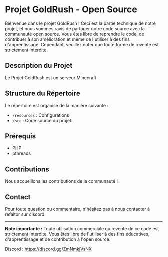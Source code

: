 # Projet GoldRush - Open Source

Bienvenue dans le projet GoldRush ! Ceci est la partie technique de notre projet, et nous sommes ravis de partager notre code source avec la communauté open source. Vous êtes libre de reprendre le code, de contribuer à son amélioration et même de l'utiliser à des fins d'apprentissage. Cependant, veuillez noter que toute forme de revente est strictement interdite.

## Description du Projet

Le Projet GoldRush est un serveur Minecraft

## Structure du Répertoire

Le répertoire est organisé de la manière suivante :

- `/resources` : Configurations
- `/src` : Code source du projet.

## Prérequis

- PHP
- pthreads


## Contributions

Nous accueillons les contributions de la communauté !


## Contact

Pour toute question ou commentaire, n'hésitez pas à nous contacter à refaltor sur discord

---

**Note importante :** Toute utilisation commerciale ou revente de ce code est strictement interdite. Vous êtes libre de l'utiliser à des fins éducatives, d'apprentissage et de contribution à l'open source.


Discord : https://discord.gg/ZmNmkjVsNX
